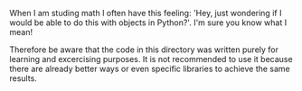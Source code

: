When I am studing math I often have this feeling: 'Hey, just wondering if I would be able to do this with objects in Python?'.
I'm sure you know what I mean! 

Therefore be aware that the code in this directory was written purely for learning and excercising purposes. It is not recommended 
to use it because there are already better ways or even specific libraries to achieve the same results.
